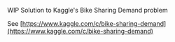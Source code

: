 WIP Solution to Kaggle's Bike Sharing Demand problem

See
[https://www.kaggle.com/c/bike-sharing-demand](https://www.kaggle.com/c/bike-sharing-demand)
